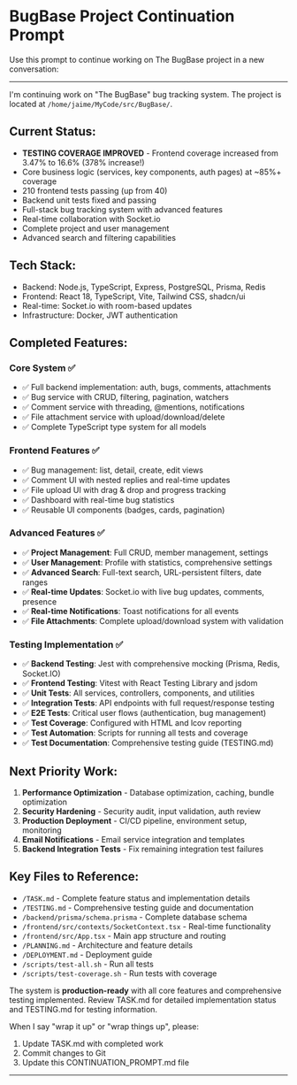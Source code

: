 # BugBase Project Continuation Prompt

Use this prompt to continue working on The BugBase project in a new conversation:

---

I'm continuing work on "The BugBase" bug tracking system. The project is located at `/home/jaime/MyCode/src/BugBase/`.

## Current Status:
- **TESTING COVERAGE IMPROVED** - Frontend coverage increased from 3.47% to 16.6% (378% increase!)
- Core business logic (services, key components, auth pages) at ~85%+ coverage
- 210 frontend tests passing (up from 40)
- Backend unit tests fixed and passing
- Full-stack bug tracking system with advanced features
- Real-time collaboration with Socket.io
- Complete project and user management
- Advanced search and filtering capabilities

## Tech Stack:
- Backend: Node.js, TypeScript, Express, PostgreSQL, Prisma, Redis
- Frontend: React 18, TypeScript, Vite, Tailwind CSS, shadcn/ui
- Real-time: Socket.io with room-based updates
- Infrastructure: Docker, JWT authentication

## Completed Features:
### Core System ✅
- ✅ Full backend implementation: auth, bugs, comments, attachments
- ✅ Bug service with CRUD, filtering, pagination, watchers
- ✅ Comment service with threading, @mentions, notifications
- ✅ File attachment service with upload/download/delete
- ✅ Complete TypeScript type system for all models

### Frontend Features ✅
- ✅ Bug management: list, detail, create, edit views
- ✅ Comment UI with nested replies and real-time updates
- ✅ File upload UI with drag & drop and progress tracking
- ✅ Dashboard with real-time bug statistics
- ✅ Reusable UI components (badges, cards, pagination)

### Advanced Features ✅
- ✅ **Project Management**: Full CRUD, member management, settings
- ✅ **User Management**: Profile with statistics, comprehensive settings
- ✅ **Advanced Search**: Full-text search, URL-persistent filters, date ranges
- ✅ **Real-time Updates**: Socket.io with live bug updates, comments, presence
- ✅ **Real-time Notifications**: Toast notifications for all events
- ✅ **File Attachments**: Complete upload/download system with validation

### Testing Implementation ✅
- ✅ **Backend Testing**: Jest with comprehensive mocking (Prisma, Redis, Socket.IO)
- ✅ **Frontend Testing**: Vitest with React Testing Library and jsdom
- ✅ **Unit Tests**: All services, controllers, components, and utilities
- ✅ **Integration Tests**: API endpoints with full request/response testing
- ✅ **E2E Tests**: Critical user flows (authentication, bug management)
- ✅ **Test Coverage**: Configured with HTML and lcov reporting
- ✅ **Test Automation**: Scripts for running all tests and coverage
- ✅ **Test Documentation**: Comprehensive testing guide (TESTING.md)

## Next Priority Work:
1. **Performance Optimization** - Database optimization, caching, bundle optimization  
2. **Security Hardening** - Security audit, input validation, auth review
3. **Production Deployment** - CI/CD pipeline, environment setup, monitoring
4. **Email Notifications** - Email service integration and templates
5. **Backend Integration Tests** - Fix remaining integration test failures

## Key Files to Reference:
- `/TASK.md` - Complete feature status and implementation details
- `/TESTING.md` - Comprehensive testing guide and documentation
- `/backend/prisma/schema.prisma` - Complete database schema
- `/frontend/src/contexts/SocketContext.tsx` - Real-time functionality
- `/frontend/src/App.tsx` - Main app structure and routing
- `/PLANNING.md` - Architecture and feature details
- `/DEPLOYMENT.md` - Deployment guide
- `/scripts/test-all.sh` - Run all tests
- `/scripts/test-coverage.sh` - Run tests with coverage

The system is **production-ready** with all core features and comprehensive testing implemented. Review TASK.md for detailed implementation status and TESTING.md for testing information.

When I say "wrap it up" or "wrap things up", please:
1. Update TASK.md with completed work
2. Commit changes to Git
3. Update this CONTINUATION_PROMPT.md file

---